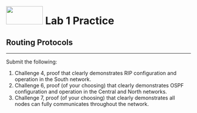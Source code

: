 # <img src="https://www.tamusa.edu/brandguide/jpeglogos/tamusa_final_logo_bw1.jpg" width="100" height="50"> Lab 1 Practice
## Routing Protocols
--- 
Submit the following:
1. Challenge 4, proof that clearly demonstrates RIP configuration and operation in the South network.
3. Challenge 6, proof (of your choosing) that clearly demonstrates OSPF configuration and operation in the Central and North networks.
4. Challenge 7, proof (of your choosing) that clearly demonstrates all nodes can fully communicates throughout the network.
